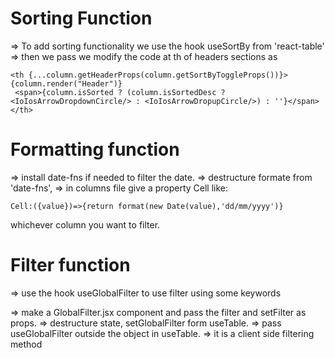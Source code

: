 # Sorting Function

=> To add sorting functionality we use the hook useSortBy from 'react-table'
=> then we pass we modify the code at th of headers sections as

```
<th {...column.getHeaderProps(column.getSortByToggleProps())}>{column.render("Header")}
 <span>{column.isSorted ? (column.isSortedDesc ? <IoIosArrowDropdownCircle/> : <IoIosArrowDropupCircle/>) : ''}</span>
</th>                           
```

# Formatting function

=> install date-fns if needed to filter the date.
=> destructure formate from 'date-fns',
=> in columns file give a property Cell like:

```
Cell:({value})=>{return format(new Date(value),'dd/mm/yyyy')}
```
whichever column you want to filter.

# Filter function

=> use the hook useGlobalFilter to use filter using some keywords

=> make a GlobalFilter.jsx component and pass the filter and setFilter as props.
=> destructure state, setGlobalFilter form useTable.
=> pass useGlobalFilter outside the object in useTable.
=> it is a client side filtering method
